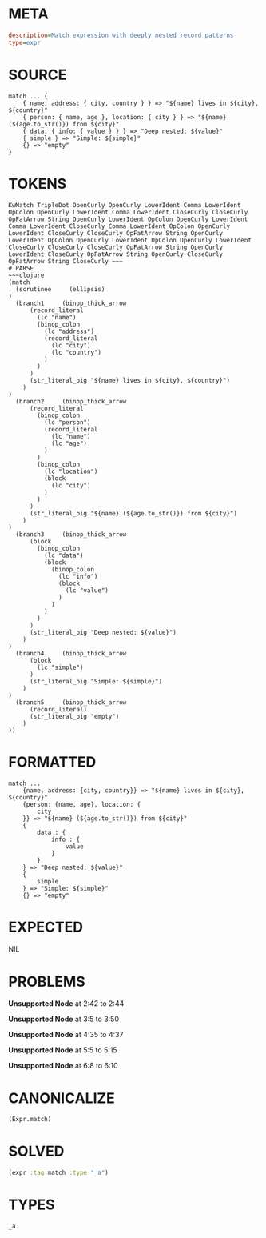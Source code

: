 # META
~~~ini
description=Match expression with deeply nested record patterns
type=expr
~~~
# SOURCE
~~~roc
match ... {
    { name, address: { city, country } } => "${name} lives in ${city}, ${country}"
    { person: { name, age }, location: { city } } => "${name} (${age.to_str()}) from ${city}"
    { data: { info: { value } } } => "Deep nested: ${value}"
    { simple } => "Simple: ${simple}"
    {} => "empty"
}
~~~
# TOKENS
~~~text
KwMatch TripleDot OpenCurly OpenCurly LowerIdent Comma LowerIdent OpColon OpenCurly LowerIdent Comma LowerIdent CloseCurly CloseCurly OpFatArrow String OpenCurly LowerIdent OpColon OpenCurly LowerIdent Comma LowerIdent CloseCurly Comma LowerIdent OpColon OpenCurly LowerIdent CloseCurly CloseCurly OpFatArrow String OpenCurly LowerIdent OpColon OpenCurly LowerIdent OpColon OpenCurly LowerIdent CloseCurly CloseCurly CloseCurly OpFatArrow String OpenCurly LowerIdent CloseCurly OpFatArrow String OpenCurly CloseCurly OpFatArrow String CloseCurly ~~~
# PARSE
~~~clojure
(match
  (scrutinee     (ellipsis)
)
  (branch1     (binop_thick_arrow
      (record_literal
        (lc "name")
        (binop_colon
          (lc "address")
          (record_literal
            (lc "city")
            (lc "country")
          )
        )
      )
      (str_literal_big "${name} lives in ${city}, ${country}")
    )
)
  (branch2     (binop_thick_arrow
      (record_literal
        (binop_colon
          (lc "person")
          (record_literal
            (lc "name")
            (lc "age")
          )
        )
        (binop_colon
          (lc "location")
          (block
            (lc "city")
          )
        )
      )
      (str_literal_big "${name} (${age.to_str()}) from ${city}")
    )
)
  (branch3     (binop_thick_arrow
      (block
        (binop_colon
          (lc "data")
          (block
            (binop_colon
              (lc "info")
              (block
                (lc "value")
              )
            )
          )
        )
      )
      (str_literal_big "Deep nested: ${value}")
    )
)
  (branch4     (binop_thick_arrow
      (block
        (lc "simple")
      )
      (str_literal_big "Simple: ${simple}")
    )
)
  (branch5     (binop_thick_arrow
      (record_literal)
      (str_literal_big "empty")
    )
))
~~~
# FORMATTED
~~~roc
match ...
	{name, address: {city, country}} => "${name} lives in ${city}, ${country}"
	{person: {name, age}, location: {
		city
	}} => "${name} (${age.to_str()}) from ${city}"
	{
		data : {
			info : {
				value
			}
		}
	} => "Deep nested: ${value}"
	{
		simple
	} => "Simple: ${simple}"
	{} => "empty"
~~~
# EXPECTED
NIL
# PROBLEMS
**Unsupported Node**
at 2:42 to 2:44

**Unsupported Node**
at 3:5 to 3:50

**Unsupported Node**
at 4:35 to 4:37

**Unsupported Node**
at 5:5 to 5:15

**Unsupported Node**
at 6:8 to 6:10

# CANONICALIZE
~~~clojure
(Expr.match)
~~~
# SOLVED
~~~clojure
(expr :tag match :type "_a")
~~~
# TYPES
~~~roc
_a
~~~

